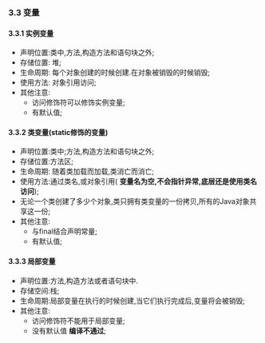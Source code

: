 ### 3.3 变量
#### 3.3.1 实例变量
* 声明位置:类中,方法,构造方法和语句块之外;
* 存储位置: 堆;
* 生命周期: 每个对象创建的时候创建.在对象被销毁的时候销毁;
* 使用方法: 对象引用访问;
* 其他注意:
    - 访问修饰符可以修饰实例变量;
    - 有默认值;
    

#### 3.3.2 类变量(static修饰的变量)

* 声明位置:类中;方法,构造方法和语句块之外;
* 存储位置:方法区;
* 生命周期: 随着类加载而加载,类消亡而消亡;
* 使用方法:通过类名,或对象引用( **变量名为空,不会指针异常,底层还是使用类名访问**);
* 无论一个类创建了多少个对象,类只拥有类变量的一份拷贝,所有的Java对象共享这一份;
* 其他注意:
    - 与final结合声明常量;
    - 有默认值;

#### 3.3.3 局部变量
- 声明位置:方法,构造方法或者语句块中.
- 存储空间:栈;
- 生命周期:局部变量在执行的时候创建,当它们执行完成后,变量将会被销毁;
- 其他注意:
    * 访问修饰符不能用于局部变量;
    * 没有默认值 **编译不通过**;